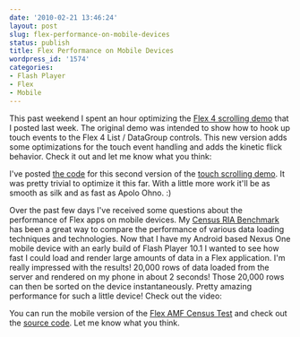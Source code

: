```yaml
---
date: '2010-02-21 13:46:24'
layout: post
slug: flex-performance-on-mobile-devices
status: publish
title: Flex Performance on Mobile Devices
wordpress_id: '1574'
categories:
- Flash Player
- Flex
- Mobile
---
```


This past weekend I spent an hour optimizing the [Flex 4 scrolling demo](http://www.jamesward.com/2010/02/19/flex-4-list-scrolling-on-android-with-flash-player-10-1/) that I posted last week.  The original demo was intended to show how to hook up touch events to the Flex 4 List / DataGroup controls.  This new version adds some optimizations for the touch event handling and adds the kinetic flick behavior.  Check it out and let me know what you think:



I've posted [the code](http://www.jamesward.com/demos/MobileListSwipe2/srcview/) for this second version of the [touch scrolling demo](http://www.jamesward.com/demos/MobileListSwipe2/MobileListSwipe2.html).  It was pretty trivial to optimize it this far.  With a little more work it'll be as smooth as silk and as fast as Apolo Ohno.  :)

Over the past few days I've received some questions about the performance of Flex apps on mobile devices.  My [Census RIA Benchmark](http://www.jamesward.com/census) has been a great way to compare the performance of various data loading techniques and technologies.  Now that I have my Android based Nexus One mobile device with an early build of Flash Player 10.1 I wanted to see how fast I could load and render large amounts of data in a Flex application.  I'm really impressed with the results!  20,000 rows of data loaded from the server and rendered on my phone in about 2 seconds!  Those 20,000 rows can then be sorted on the device instantaneously.  Pretty amazing performance for such a little device!  Check out the video:



You can run the mobile version of the [Flex AMF Census Test](http://www.jamesward.com/demos/MobileCensus/MobileCensus.html) and check out the [source code](http://www.jamesward.com/demos/MobileCensus/srcview/index.html).  Let me know what you think.
